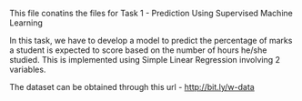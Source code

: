 This file conatins the files for Task 1 - Prediction Using Supervised Machine Learning

In this task, we have to develop a model to predict the percentage of marks a student is expected to score based on the number of hours he/she studied. This is implemented using Simple Linear Regression involving 2 variables.

The dataset can be obtained through this url - http://bit.ly/w-data
